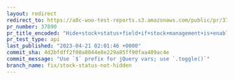 ```yaml
---
layout: redirect
redirect_to: https://a8c-woo-test-reports.s3.amazonaws.com/public/pr/37890/api/index.html
pr_number: 37890
pr_title_encoded: "Hide+stock+status+field+if+stock+management+is+enabled"
pr_test_type: api
last_published: "2023-04-21 02:01:46 +0000"
commit_sha: 4d2bfdff2f00a8044e8e229a85ff90faa409ac4e
commit_message: "Use `$` prefix for jQuery vars; use `.toggle()`"
branch_name: fix/stock-status-not-hidden
---
```

